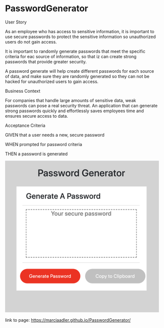 # PasswordGenerator

User Story

As an employee who has access to sensitive information, it is important to use secure passwords to protect the sensitive information so unauthorized users do not gain access. 

It is important to randomly generate passwords that meet the specific criteria for eac source of information, so that iz can create strong passwords that provide greater security.

A password generate will help create different passwords for each source of data, and make sure they are randomly generated so they can not be hacked for unauthorized users to gain access.

Business Context

For companies that handle large amounts of sensitive data, weak passwords can pose a real security threat. An application that can generate strong passwords quickly and effortlessly saves employees time and ensures secure access to data.

Acceptance Criteria

GIVEN that a user needs a new, secure password

WHEN prompted for password criteria

THEN a password is generated

![password generator](./assets/Screenshot-passwordgenerator.png)

link to page:
https://marciaadler.github.io/PasswordGenerator/